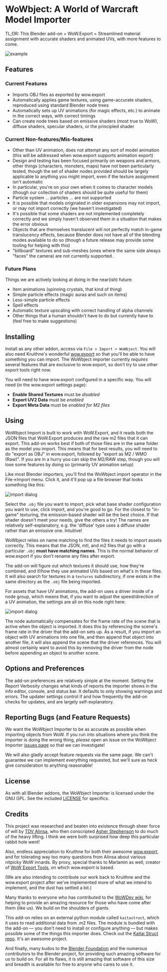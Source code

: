 # WoWbject: A World of Warcraft Model Importer

TL;DR: This Blender add-on + WoW.Export = Streamlined material assignment with accurate shaders and animated UVs, with more features to come.

![example](img/before_and_after.png)

## Features

### Current Features

- Imports OBJ files as exported by wow.export
- Automatically applies game textures, using game-accurate shaders, reproduced using standard Blender node trees
- Automatically sets up UV animations (for magic effects, etc.) to animate in the correct ways, with correct timings
- Can create node trees based on emissive shaders (most true to WoW), diffuse shaders, specular shaders, or the principled shader

### Current Non-features/Mis-features

- Other than UV animation, does not attempt any sort of model animation (this will be addressed when wow.export supports animation export)
- Design and testing has been focused primarily on weapons and armors, other things (characters, monsters, maps) have not been particularly tested, though the set of shader nodes provided should be largely applicable to anything you might import, even if the texture assignment isn't automatic
- In particular, you're on your own when it comes to character models (though our collection of shaders should be quite useful for them)
- Particle system ... particles ... are not supported
- It is possible that models originated in older expansions may not import, or may not import correctly (we haven't investigated)
- It's possible that some shaders are not implemented completely correctly and we simply haven't observed them in a situation that makes the error obvious
- Objects that are themselves translucent will not perfectly match in-game translucency effects, because Blender does not have all of the blending modes available to do so (though a future release may provide some tooling for helping with this)
- "billboard" textures and sub-meshes (ones where the same side always "faces" the camera) are not currently supported.

### Future Plans

Things we are actively looking at doing in the near(ish) future:

- Item animations (spinning crystals, that kind of thing)
- Simple particle effects (magic auras and such on items)
- Less-simple particle effects
- Spell effects
- Automatic texture upscaling with correct handling of alpha channels
- Other things that a human shouldn't have to do but currently have to (feel free to make suggestions)

## Installing

Install as any other addon, access via `File > Import > WoWbject`. You will also need Kruithne's wonderful [wow.export](https://github.com/Kruithne/wow.export) so that you'll be able to have something you can import. The WoWbject importer currently *requires* several features that are exclusive to wow.export, so don't try to use other export tools right now.

You will need to have wow.export configured in a specific way. You will need (in the wow.export settings page):

- **Enable Shared Textures** must be *disabled*
- **Export UV2 Data** must be *enabled*
- **Export Meta Data** must be *enabled for M2 files*

## Using

WoWbject Import is built to work with WoW.Export, and it reads both the JSON files that WoW.Export produces and the raw m2 files that it can export. This add-on works best if both of those files are in the same folder as the model you import. This means that for best results, you will need to do "export as OBJ" in wow.export, followed by "export as M2 / WMO (Raw)". If you are in a hurry you can skip the M2/RAW step, though you will lose some features by doing so (primarily UV animation setup)

Like most Blender importers, you'll find the WoWbject  import operator in the File→Import menu. Click it, and it'll pop up a file browser that looks something like this:

![import dialog](img/import_dialog.png)

Select the `.obj` file you want to import, pick what base shader configuration you want to use, click import, and you're good to go. For the closest to "in-game" texturing, the emission-based shader will be the best choice. If that shader doesn't meet your needs, give the others a try! The names are relatively self-explanatory, e.g. the 'diffuse' type uses a diffuse shader rather than an emissive one. Intuitive!

WoWbject relies on name matching to find the files it needs to import assets correctly. This means that the JSON, mtl, and m2 files that go with a particular `.obj` **must have matching names**. This is the normal behavior of wow.export if you don't rename any files after export.

The add-on will figure out which textures it should use, how they're combined, and if/how they use animated UVs based on what's in these files. It will also search for textures in a `textures` subdirectory, if one exists in the same directory as the `.obj` file being imported.

For assets that have UV animations, the add-on uses a driver inside of a node group, which means that, if you want to adjust the speed/direction of a UV animation, the settings are all on this node right here:

![import dialog](img/TexturePannerNode.png)

The node automatically compensates for the frame rate of the scene that is active when the object is imported. It does this by referencing the scene's frame rate in the driver that the add-on sets up. As a result, if you import an object with UV animations into one file, and then append that object into another file, it will also append the scene that the driver references. You will almost certainly want to avoid this by removing the driver from the node before appending an object to another scene.

## Options and Preferences

The add-on preferences are relatively simple at the moment. Setting the Report Verbosity changes what kinds of reports the importer shows in the info editor, console, and status bar. It defaults to only showing warnings and errors. The updater settings control if and how frequently the add-on checks for updates, and are largely self-explanatory.

## Reporting Bugs (and Feature Requests)

We want the WoWbject Importer to be as accurate as possible when importing objects from WoW. If you run into situations where you think the importer is doing the wrong thing, *please* open an issue on the WoWbject Importer [issues page](https://github.com/ThatAsherGuy/WoWbjectImporter/issues) so that we can investigate!

We will also gladly accept feature requests via the same page. We can't guarantee we can implement everything requested, but we'll sure as heck give consideration to anything reasonable!

## License

As with all Blender addons, the WoWbject Importer is licensed under the GNU GPL. See the included [LICENSE](LICENESE) for specifics.

## Credits

This project was researched and beaten into existence through sheer force of will by [TDV Alinsa](https://github.com/alinsavix), who then conscripted [Asher Stephenson](https://github.com/ThatAsherGuy) to do much of the heavy lifting. I think we were both surprised how deep this particular rabbit hole went!

Also, endless appreciation to Kruithne for both their awesome [wow.export](https://github.com/Kruithne/wow.export), and for tolerating way too many questions from Alinsa about various nitpicky WoW innards. By proxy, special thanks to Marlamin as well, creator of [WoW Export Tools](https://github.com/Marlamin/WoWExportTools/), on which wow.export is based.

(We are also intending to contribute our work back to Kruithne and the wow.export project after we've implemented more of what we intend to implement, and the dust has settled a bit.)

Many thanks to everyone who has contributed to the [WoWDev wiki](https://wowdev.wiki/), for helping to provide an amazing resource for those who have come after them (like us). We build on the shoulders of giants.

This add-on relies on an external python module called `kaitastruct`, which it uses to read additional data from .m2 files. The module is bundled with the add-on — you don't need to install or configure anything — but makes possible some of the things this importer does. Check out the [Kaitai Struct repo](https://github.com/kaitai-io/kaitai_struct_python_runtime). It's an awesome project.

And finally, many kudos to the [Blender Foundation](https://www.blender.org/foundation/) and the numerous contributors to the Blender project, for providing such amazing software for us to build on. For all its flaws, it is still amazing that software of this size and breadth is available for free to anyone who cares to use it.
